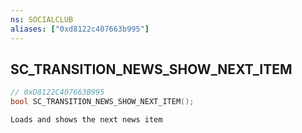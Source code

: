 ```yaml
---
ns: SOCIALCLUB
aliases: ["0xd8122c407663b995"]
---
```

## SC_TRANSITION_NEWS_SHOW_NEXT_ITEM

```c
// 0xD8122C407663B995
bool SC_TRANSITION_NEWS_SHOW_NEXT_ITEM();
```

```
Loads and shows the next news item
```
